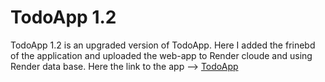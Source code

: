 # TodoApp 1.2
TodoApp 1.2 is an upgraded version of TodoApp. 
Here I added the frinebd of the application and uploaded the web-app to Render cloude and using Render data base.
Here the link to the app --> <a href="https://todoapp-hm0v.onrender.com">TodoApp</a>

